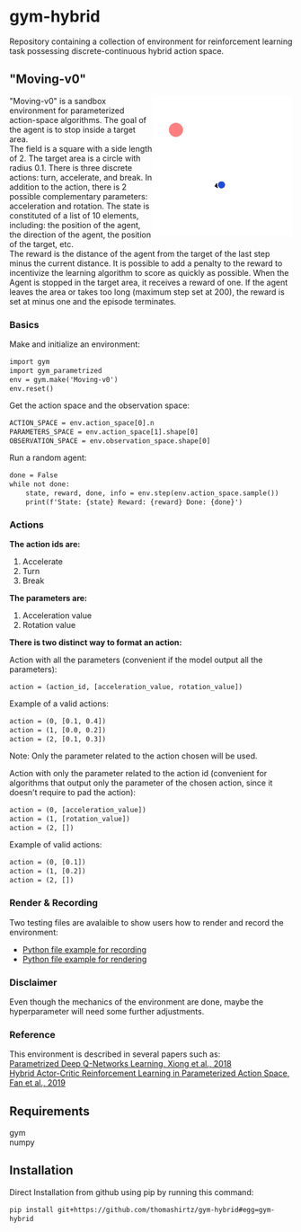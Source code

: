 # gym-hybrid

Repository containing a collection of environment for reinforcement learning task possessing discrete-continuous hybrid action space.

## "Moving-v0" 

<img align="right" width="250"  src="moving_v0.gif"> 

"Moving-v0" is a sandbox environment for parameterized action-space algorithms. The goal of the agent is to stop inside a target area.  
The field is a square with a side length of 2. The target area is a circle with radius 0.1. There is three discrete actions: turn, accelerate, and break. In addition to the action, there is 2 possible complementary parameters: acceleration and rotation. The state is constituted of a list of 10 elements, including: the position of the agent, the direction of the agent, the position of the target, etc.   
The reward is the distance of the agent from the target of the last step minus the current distance. It is possible to add a penalty to the reward to incentivize the learning algorithm to score as quickly as possible. When the Agent is stopped in the target area, it receives a reward of one. If the agent leaves the area or takes too long (maximum step set at 200), the reward is set at minus one and the episode terminates.

### Basics
Make and initialize an environment:
```
import gym
import gym_parametrized
env = gym.make('Moving-v0')
env.reset()
```

Get the action space and the observation space:
```
ACTION_SPACE = env.action_space[0].n
PARAMETERS_SPACE = env.action_space[1].shape[0]
OBSERVATION_SPACE = env.observation_space.shape[0]
```

Run a random agent:
```
done = False
while not done:
    state, reward, done, info = env.step(env.action_space.sample())
    print(f'State: {state} Reward: {reward} Done: {done}')
```


### Actions

**The action ids are:**
1. Accelerate
2. Turn
3. Break

**The parameters are:**
1. Acceleration value
2. Rotation value

**There is two distinct way to format an action:**

Action with all the parameters (convenient if the model output all the parameters): 
```
action = (action_id, [acceleration_value, rotation_value])
```
Example of a valid actions:
```
action = (0, [0.1, 0.4])
action = (1, [0.0, 0.2])
action = (2, [0.1, 0.3])
```
Note: Only the parameter related to the action chosen will be used.

Action with only the parameter related to the action id (convenient for algorithms that output only the parameter
of the chosen action, since it doesn't require to pad the action): 
```
action = (0, [acceleration_value])
action = (1, [rotation_value])
action = (2, [])
```
Example of valid actions:
```
action = (0, [0.1])
action = (1, [0.2])
action = (2, [])
```
### Render & Recording
Two testing files are avalaible to show users how to render and record the environment:
* [Python file example for recording](tests/moving_record.py)
* [Python file example for rendering](tests/moving_render.py)

### Disclaimer 
Even though the mechanics of the environment are done, maybe the hyperparameter will need some further adjustments.

### Reference
This environment is described in several papers such as:  
[Parametrized Deep Q-Networks Learning, Xiong et al., 2018](https://arxiv.org/pdf/1810.06394.pdf)  
[Hybrid Actor-Critic Reinforcement Learning in Parameterized Action Space, Fan et al., 2019](https://arxiv.org/pdf/1903.01344.pdf)  

## Requirements
gym  
numpy

## Installation

Direct Installation from github using pip by running this command:
```
pip install git+https://github.com/thomashirtz/gym-hybrid#egg=gym-hybrid
```  


